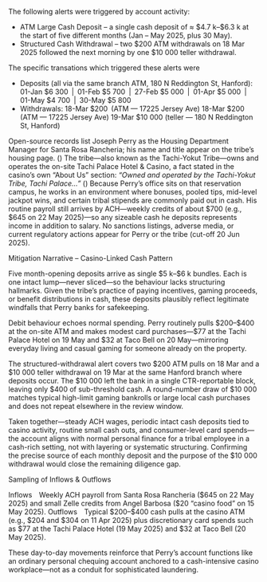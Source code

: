 The following alerts were triggered by account activity:

* ATM Large Cash Deposit – a single cash deposit of ≈ \$4.7 k–\$6.3 k at the start of five different months (Jan – May 2025, plus 30 May).
* Structured Cash Withdrawal – two \$200 ATM withdrawals on 18 Mar 2025 followed the next morning by one \$10 000 teller withdrawal.


The specific transations which triggered these alerts were

* Deposits (all via the same branch ATM, 180 N Reddington St, Hanford):
  01-Jan \$6 300 | 01-Feb \$5 700 | 27-Feb \$5 000 | 01-Apr \$5 000 | 01-May \$4 700 | 30-May \$5 800
* Withdrawals:
  18-Mar \$200 (ATM — 17225 Jersey Ave)
  18-Mar \$200 (ATM — 17225 Jersey Ave)
  19-Mar \$10 000 (teller — 180 N Reddington St, Hanford)




Open-source records list Joseph Perry as the Housing Department Manager for Santa Rosa Rancheria; his name and title appear on the tribe’s housing page. ()   The tribe—also known as the Tachi-Yokut Tribe—owns and operates the on-site Tachi Palace Hotel & Casino, a fact stated in the casino’s own “About Us” section: *“Owned and operated by the Tachi-Yokut Tribe, Tachi Palace…”* ()  Because Perry’s office sits on that reservation campus, he works in an environment where bonuses, pooled tips, mid-level jackpot wins, and certain tribal stipends are commonly paid out in cash.  His routine payroll still arrives by ACH—weekly credits of about \$700 (e.g., \$645 on 22 May 2025)—so any sizeable cash he deposits represents income in addition to salary.  No sanctions listings, adverse media, or current regulatory actions appear for Perry or the tribe (cut-off 20 Jun 2025).



Mitigation Narrative – Casino-Linked Cash Pattern

Five month-opening deposits arrive as single \$5 k–\$6 k bundles.  Each is one intact lump—never sliced—so the behaviour lacks structuring hallmarks.  Given the tribe’s practice of paying incentives, gaming proceeds, or benefit distributions in cash, these deposits plausibly reflect legitimate windfalls that Perry banks for safekeeping.

Debit behaviour echoes normal spending.  Perry routinely pulls \$200–\$400 at the on-site ATM and makes modest card purchases—\$77 at the Tachi Palace Hotel on 19 May and \$32 at Taco Bell on 20 May—mirroring everyday living and casual gaming for someone already on the property.

The structured-withdrawal alert covers two \$200 ATM pulls on 18 Mar and a \$10 000 teller withdrawal on 19 Mar at the same Hanford branch where deposits occur.  The \$10 000 left the bank in a single CTR-reportable block, leaving only \$400 of sub-threshold cash.  A round-number draw of \$10 000 matches typical high-limit gaming bankrolls or large local cash purchases and does not repeat elsewhere in the review window.

Taken together—steady ACH wages, periodic intact cash deposits tied to casino activity, routine small cash outs, and consumer-level card spends—the account aligns with normal personal finance for a tribal employee in a cash-rich setting, not with layering or systematic structuring.  Confirming the precise source of each monthly deposit and the purpose of the \$10 000 withdrawal would close the remaining diligence gap.



Sampling of Inflows & Outflows

Inflows Weekly ACH payroll from Santa Rosa Rancheria (\$645 on 22 May 2025) and small Zelle credits from Angel Barbosa (\$20 “casino food” on 15 May 2025).
Outflows Typical \$200–\$400 cash pulls at the casino ATM (e.g., \$204 and \$304 on 11 Apr 2025) plus discretionary card spends such as \$77 at the Tachi Palace Hotel (19 May 2025) and \$32 at Taco Bell (20 May 2025).

These day-to-day movements reinforce that Perry’s account functions like an ordinary personal chequing account anchored to a cash-intensive casino workplace—not as a conduit for sophisticated laundering.

